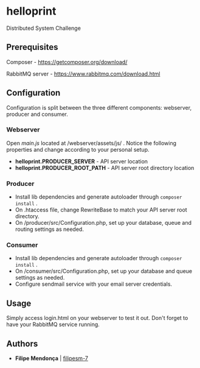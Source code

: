 # helloprint

Distributed System Challenge

## Prerequisites

Composer - https://getcomposer.org/download/

RabbitMQ server - https://www.rabbitmq.com/download.html

## Configuration

Configuration is split between the three different components: webserver, producer and consumer.

### Webserver

Open *main.js* located at /webserver/assets/js/ . Notice the following properties and change according to your personal setup.

- **helloprint.PRODUCER_SERVER** - API server location
- **helloprint.PRODUCER_ROOT_PATH** - API server root directory location

### Producer

- Install lib dependencies and generate autoloader through ```composer install``` .
- On .htaccess file, change RewriteBase to match your API server root directory.
- On /producer/src/Configuration.php, set up your database, queue and routing settings as needed.

### Consumer

- Install lib dependencies and generate autoloader through ```composer install``` .
- On /consumer/src/Configuration.php, set up your database and queue settings as needed.
- Configure sendmail service with your email server credentials.

## Usage

Simply access login.html on your webserver to test it out. Don't forget to have your RabbitMQ service running.

## Authors

* **Filipe Mendonça** | [filipesm-7](https://github.com/filipesm-7)
